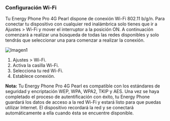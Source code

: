 ### Configuración Wi-Fi

Tu Energy Phone Pro 4G Pearl dispone de conexión Wi-Fi 802.11 b/g/n. Para conectar tu dispositivo con cualquier red inalámbrica solo tienes que ir a Ajustes > Wi-Fi y mover el interruptor a la posición ON. A continuación comenzará a realizar una búsqueda de todas las redes disponibles y solo tendrás que seleccionar una para comenzar a realizar la conexión.

![Imagen1](http://static.energysistem.com/images/manuals/42500/5710f3c8afd19.jpg)

1. Ajustes > Wi-Fi.
2. Activa la casilla Wi-Fi.
3. Selecciona tu red Wi-Fi.
4. Establece conexión.

**Nota:** Tu Energy Phone Pro 4G Pearl es compatible con los estándares de seguridad y encriptación WEP, WPA, WPA2, TKIP y AES. Una vez se haya completado el proceso de autentificación con éxito, tu Energy Phone guardará los datos de acceso a la red Wi-Fi y estará listo para que puedas utilizar Internet. El dispositivo recordará la red y se conectará automáticamente a ella cuando ésta se encuentre disponible.
